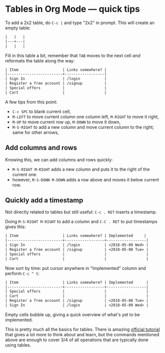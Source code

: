 # Tables in Org Mode — quick tips

To add a 2x2 table, do `C-c |` and type "2x2" in prompt. This will create an empty table:

```org
|   |   |
|---+---|
|   |   |
```

Fill in this table a bit, remember that `TAB` moves to the next cell _and_ reformats the table along the way:

```org
| Item                    | Links somewhere? |
|-------------------------+------------------|
| Sign In                 | /login           |
| Register a free account | /signup          |
| Special offers          |                  |
| Cart                    |                  |
```

A few tips from this point:

- `C-c SPC` to blank current cell,
- `M-LEFT` to move current column one column left, `M-RIGHT` to move it right,
- `M-UP` to move current row up, `M-DOWN` to move it down,
- `M-S-RIGHT` to add a new column and move current column to the right; same for other arrows,

## Add columns and rows

Knowing this, we can add columns and rows quickly:

- `M-S-RIGHT M-RIGHT` adds a new column and puts it to the right of the current one.
- however, `M-S-DOWN M-DOWN` adds a row above and moves it below current row.

## Quickly add a timestamp

Not directly related to tables but still useful: `C-c . RET` inserts a timestamp.

Doing `M-S-RIGHT M-RIGHT` to add a column and `C-C . RET` to put timestamps gives this:

```org
| Item                    | Links somewhere? | Implemented     |
|-------------------------+------------------+------------------|
| Sign In                 | /login           | <2018-05-09 Wed> |
| Register a free account | /signup          | <2018-05-08 Tue> |
| Special offers          |                  |                  |
| Cart                    |                  |                  |
```

Now sort by time: put cursor anywhere in "Implemented" column and perform `C-c ^ t`:

```org
| Item                    | Links somewhere? | Implemented      |
|-------------------------+------------------+------------------|
| Special offers          |                  |                  |
| Cart                    |                  |                  |
| Register a free account | /signup          | <2018-05-08 Tue> |
| Sign In                 | /login           | <2018-05-09 Wed> |
```

Empty cells bubble up, giving a quick overview of what's yet to be implemented.

This is pretty much all the basics for tables. There is amazing [official tutorial](https://orgmode.org/worg/org-tutorials/tables.html) that gives a lot more to think about and learn, but the commands mentioned above are enough to cover 3/4 of all operations that are typically done using tables.
